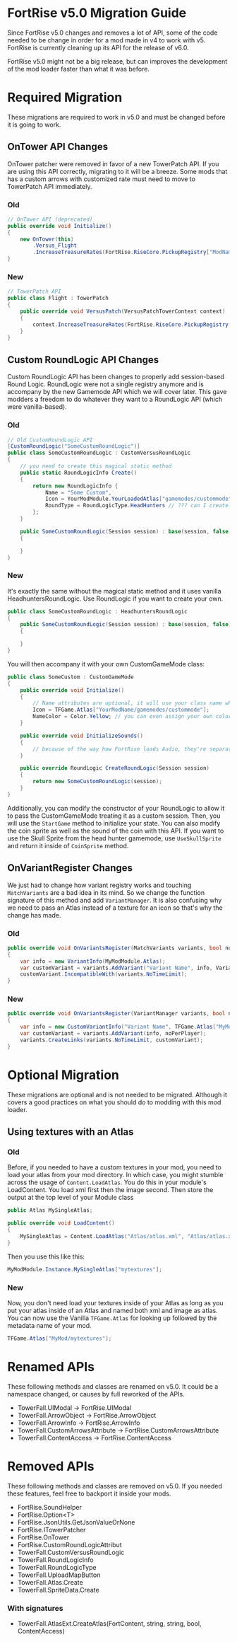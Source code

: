 # FortRise v5.0 Migration Guide
Since FortRise v5.0 changes and removes a lot of API, some of the code needed to be change in order for a mod made in v4 to work with v5.
FortRise is currently cleaning up its API for the release of v6.0.

FortRise v5.0 might not be a big release, but can improves the development of the mod loader faster than what it was before.

# Required Migration
These migrations are required to work in v5.0 and must be changed before it is going to work.

## OnTower API Changes
OnTower patcher were removed in favor of a new TowerPatch API. If you are using this API correctly, migrating to it will be a breeze.
Some mods that has a custom arrows with customized rate must need to move to TowerPatch API immediately.

### Old
```csharp
// OnTower API (deprecated)
public override void Initialize() 
{
    new OnTower(this)
        .Versus_Flight
        .IncreaseTreasureRates(FortRise.RiseCore.PickupRegistry["ModName/Registry"].ID);
}
```

### New
```csharp
// TowerPatch API
public class Flight : TowerPatch
{
    public override void VersusPatch(VersusPatchTowerContext context) 
    {
        context.IncreaseTreasureRates(FortRise.RiseCore.PickupRegistry["Modname/Registry"].ID);
    }
}
```


## Custom RoundLogic API Changes
Custom RoundLogic API has been changes to properly add session-based Round Logic. RoundLogic were not a single registry anymore
and is accompany by the new Gamemode API which we will cover later.
This gave modders a freedom to do whatever they want to a RoundLogic API (which were vanilla-based).

### Old
```csharp
// Old CustomRoundLogic API
[CustomRoundLogic("SomeCustomRoundLogic")]
public class SomeCustomRoundLogic : CustomVersusRoundLogic 
{
    // you need to create this magical static method
    public static RoundLogicInfo Create() 
    {
        return new RoundLogicInfo {
            Name = "Some Custom",
            Icon = YourModModule.YourLoadedAtlas["gamemodes/custommode"],
            RoundType = RoundLogicType.HeadHunters // ??? can I create my own??
        };
    }

    public SomeCustomRoundLogic(Session session) : base(session, false) 
    {

    }
}
```

### New
It's exactly the same without the magical static method and it uses vanilla HeadhuntersRoundLogic.
Use RoundLogic if you want to create your own.
```csharp 
public class SomeCustomRoundLogic : HeadhuntersRoundLogic 
{
    public SomeCustomRoundLogic(Session session) : base(session, false) 
    {

    }
}
```

You will then accompany it with your own CustomGameMode class:

```csharp
public class SomeCustom : CustomGameMode 
{
    public override void Initialize() 
    {
        // Name attributes are optional, it will use your class name when not specified.
        Icon = TFGame.Atlas["YourModName/gamemodes/custommode"];
        NameColor = Color.Yellow; // you can even assign your own color
    }

    public override void InitializeSounds() 
    {
        // because of the way how FortRise loads Audio, they're separated.
    }

    public override RoundLogic CreateRoundLogic(Session session) 
    {
        return new SomeCustomRoundLogic(session);
    }
}
```
Additionally, you can modify the constructor of your RoundLogic to allow it to pass the CustomGameMode treating it as a custom session.
Then, you will use the `StartGame` method to initialize your state.
You can also modify the coin sprite as well as the sound of the coin with this API.
If you want to use the Skull Sprite from the head hunter gamemode, use `UseSkullSprite` and return it inside of `CoinSprite` method.

## OnVariantRegister Changes
We just had to change how variant registry works and touching `MatchVariants` are a bad idea in its mind. So we change the function signature
of this method and add `VariantManager`. It is also confusing why we need to pass an Atlas instead of a texture for an icon so that's why
the change has made.

### Old
```csharp
public override void OnVariantsRegister(MatchVariants variants, bool noPerPlayer = false) 
{
    var info = new VariantInfo(MyModModule.Atlas);
    var customVariant = variants.AddVariant("Variant Name", info, VariantFlags.PerPlayer);
    customVariant.IncompatibleWith(variants.NoTimeLimit);
}
```

### New
```csharp
public override void OnVariantsRegister(VariantManager variants, bool noPerPlayer = false) 
{
    var info = new CustomVariantInfo("Variant Name", TFGame.Atlas["MyMod/variantIcon/variantname"], CustomVariantFlags.PerPlayer);
    var customVariant = variants.AddVariant(info, noPerPlayer);
    variants.CreateLinks(variants.NoTimeLimit, customVariant);
}
```

# Optional Migration
These migrations are optional and is not needed to be migrated. Although it covers a good practices on what you should do to
modding with this mod loader.

## Using textures with an Atlas

### Old
Before, if you needed to have a custom textures in your mod, you need to load your atlas from your mod directory. In which case, you might
stumble across the usage of `Content.LoadAtlas`. You do this in your module's LoadContent. You load xml first then the image second.
Then store the output at the top level of your Module class

```csharp
public Atlas MySingleAtlas;

public override void LoadContent() 
{
    MySingleAtlas = Content.LoadAtlas("Atlas/atlas.xml", "Atlas/atlas.xml");
}
```

Then you use this like this:
```csharp
MyModModule.Instance.MySingleAtlas["mytextures"];
```

### New
Now, you don't need load your textures inside of your Atlas as long as you put your atlas inside of an Atlas and named both xml and image as atlas.
You can now use the Vanilla `TFGame.Atlas` for looking up followed by the metadata name of your mod.

```csharp
TFGame.Atlas["MyMod/mytextures"];
```


# Renamed APIs
These following methods and classes are renamed on v5.0. It could be a namespace changed, or causes by full reworked of the APIs.
+ TowerFall.UIModal -> FortRise.UIModal
+ TowerFall.ArrowObject -> FortRise.ArrowObject
+ TowerFall.ArrowInfo -> FortRise.ArrowInfo
+ TowerFall.CustomArrowsAttribute -> FortRise.CustomArrowsAttribute
+ TowerFall.ContentAccess -> FortRise.ContentAccess

# Removed APIs
These following methods and classes are removed on v5.0. If you needed these features, feel free to backport it inside your mods.
+ FortRise.SoundHelper
+ FortRise.Option\<T\>
+ FortRise.JsonUtils.GetJsonValueOrNone
+ FortRise.ITowerPatcher
+ FortRise.OnTower
+ FortRise.CustomRoundLogicAttribut
+ TowerFall.CustomVersusRoundLogic
+ TowerFall.RoundLogicInfo
+ TowerFall.RoundLogicType
+ TowerFall.UploadMapButton
+ TowerFall.Atlas.Create
+ TowerFall.SpriteData.Create

### With signatures
+ TowerFall.AtlasExt.CreateAtlas(FortContent, string, string, bool, ContentAccess)